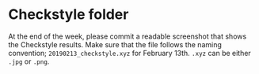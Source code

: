 # Checkstyle folder

At the end of the week, please commit a readable screenshot that shows the Checkstyle results. 
Make sure that the file follows the naming convention; `20190213_checkstyle.xyz` for February 13th.
`.xyz` can be either `.jpg` or `.png`.